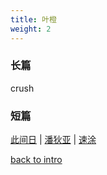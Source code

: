 ```yaml
---
title: 叶橙
weight: 2
---
```


### 长篇

crush

### 短篇

[此间日](https://jocelyn1346.github.io/Vault4Jo/docs/叶橙/短篇/此间日) | [潘狄亚](https://jocelyn1346.github.io/Vault4Jo/docs/叶橙/短篇/潘狄亚) | [速涂](https://jocelyn1346.github.io/Vault4Jo/docs/叶橙/短篇/速涂) 

[back to intro](https://jocelyn1346.github.io/Vault4Jo/docs/)
